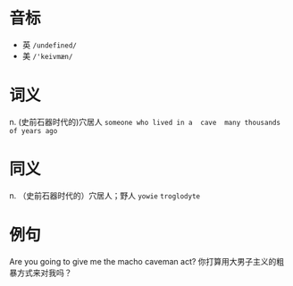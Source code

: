 # 音标

- 英 `/undefined/`
- 美 `/'keivmæn/`

# 词义

n. (史前石器时代的)穴居人
`someone who lived in a  cave  many thousands of years ago`

# 同义

n. （史前石器时代的）穴居人；野人
`yowie` `troglodyte`

# 例句

Are you going to give me the macho caveman act?
你打算用大男子主义的粗暴方式来对我吗？


